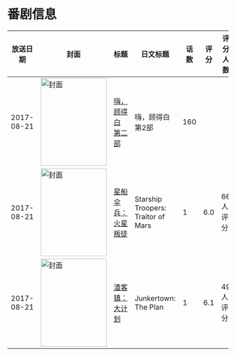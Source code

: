 # 番剧信息

|放送日期|封面|标题|日文标题|话数|评分|评分人数|
|---|---|---|---|---|---|---|
|2017-08-21|<img src="//lain.bgm.tv/pic/cover/c/05/cb/223120_B5dJJ.jpg" alt="封面" style="width:150px;height:200px;object-fit:cover;">|[嗨，顾得白 第二部](https://bangumi.tv/subject/223120)|嗨，顾得白 第2部|160|||
|2017-08-21|<img src="//lain.bgm.tv/pic/cover/c/53/b2/223289_riW4h.jpg" alt="封面" style="width:150px;height:200px;object-fit:cover;">|[星船伞兵：火星叛徒](https://bangumi.tv/subject/223289)|Starship Troopers: Traitor of Mars|1|6.0|66人评分|
|2017-08-21|<img src="//lain.bgm.tv/pic/cover/c/5e/6a/226729_02hv9.jpg" alt="封面" style="width:150px;height:200px;object-fit:cover;">|[渣客镇：大计划](https://bangumi.tv/subject/226729)|Junkertown: The Plan|1|6.1|49人评分|
